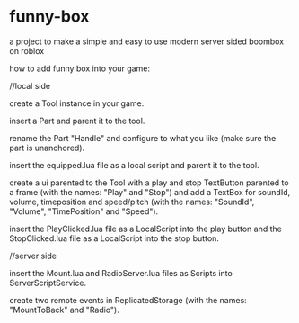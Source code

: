 # funny-box
a project to make a simple and easy to use modern server sided boombox on roblox

how to add funny box into your game:

//local side

create a Tool instance in your game.

insert a Part and parent it to the tool.

rename the Part "Handle" and configure to what you like (make sure the part is unanchored).

insert the equipped.lua file as a local script and parent it to the tool.

create a ui parented to the Tool with a play and stop TextButton parented to a frame (with the names: "Play" and "Stop") and add a TextBox for soundId, volume, timeposition and speed/pitch (with the names: "SoundId", "Volume", "TimePosition" and "Speed").

insert the PlayClicked.lua file as a LocalScript into the play button and the StopClicked.lua file as a LocalScript into the stop button.

//server side

insert the Mount.lua and RadioServer.lua files as Scripts into ServerScriptService.

create two remote events in ReplicatedStorage (with the names: "MountToBack" and "Radio").
